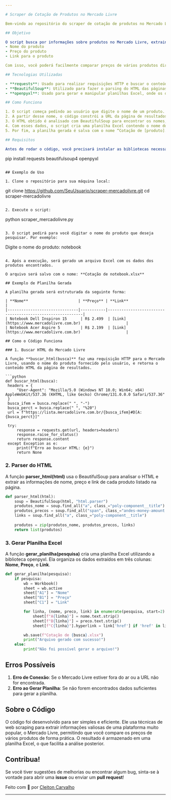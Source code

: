 ```yaml
---

# Scraper de Cotação de Produtos no Mercado Livre

Bem-vindo ao repositório do scraper de cotação de produtos no Mercado Livre! Este projeto tem como objetivo automatizar a busca de preços de produtos na plataforma do Mercado Livre e gerar uma planilha Excel com esses dados. O código é simples, mas muito eficiente e utiliza **Python**, **BeautifulSoup**, **requests**, e **openpyxl** para realizar as operações de scraping e manipulação de dados.

## Objetivo

O script busca por informações sobre produtos no Mercado Livre, extraindo os seguintes dados:
- Nome do produto
- Preço do produto
- Link para o produto

Com isso, você poderá facilmente comparar preços de vários produtos diretamente na plataforma do Mercado Livre, sem precisar navegar por cada página.

## Tecnologias Utilizadas

- **requests**: Usado para realizar requisições HTTP e buscar o conteúdo das páginas web.
- **BeautifulSoup**: Utilizado para fazer o parsing do HTML das páginas e extrair os dados necessários.
- **openpyxl**: Usado para gerar e manipular planilhas Excel, onde os dados extraídos serão armazenados.

## Como Funciona

1. O script começa pedindo ao usuário que digite o nome de um produto.
2. A partir desse nome, o código constrói a URL da página de resultados do Mercado Livre e realiza uma requisição para buscar o HTML.
3. O HTML obtido é analisado com BeautifulSoup para encontrar os nomes, preços e links dos produtos listados.
4. Com esses dados, o script cria uma planilha Excel contendo o nome do produto, o preço e o link para cada produto encontrado.
5. Por fim, a planilha gerada é salva com o nome “Cotação de [produto].xlsx”.

## Requisitos

Antes de rodar o código, você precisará instalar as bibliotecas necessárias. Para isso, execute o comando:

```
pip install requests beautifulsoup4 openpyxl
```

## Exemplo de Uso

1. Clone o repositório para sua máquina local:

   ```
   git clone https://github.com/SeuUsuario/scraper-mercadolivre.git
   cd scraper-mercadolivre
   ```

2. Execute o script:

   ```
   python scraper_mercadolivre.py
   ```

3. O script pedirá para você digitar o nome do produto que deseja pesquisar. Por exemplo:

   ```
   Digite o nome do produto: notebook
   ```

4. Após a execução, será gerado um arquivo Excel com os dados dos produtos encontrados.

   O arquivo será salvo com o nome: **Cotação de notebook.xlsx**

## Exemplo de Planilha Gerada

A planilha gerada será estruturada da seguinte forma:

| **Nome**                      | **Preço** | **Link**                                                  |
|-------------------------------|-----------|-----------------------------------------------------------|
| Notebook Dell Inspiron 15      | R$ 2.499  | [Link](https://www.mercadolivre.com.br)                    |
| Notebook Acer Aspire 5         | R$ 2.199  | [Link](https://www.mercadolivre.com.br)                    |

## Como o Código Funciona

### 1. Buscar HTML do Mercado Livre

A função **buscar_html(busca)** faz uma requisição HTTP para o Mercado Livre, usando o nome do produto fornecido pelo usuário, e retorna o conteúdo HTML da página de resultados.

```python
def buscar_html(busca):
    headers = {
        "User-Agent": "Mozilla/5.0 (Windows NT 10.0; Win64; x64) AppleWebKit/537.36 (KHTML, like Gecko) Chrome/131.0.0.0 Safari/537.36"
    }
    busca_ifem = busca.replace(" ", "-")
    busca_perct = busca.replace(" ", "%20")
    url = f"https://lista.mercadolivre.com.br/{busca_ifem}#D[A:{busca_perct}]"

    try:
        response = requests.get(url, headers=headers)
        response.raise_for_status()
        return response.content
    except Exception as e:
        print(f"Erro ao buscar HTML: {e}")
        return None
```

### 2. Parser do HTML

A função **parser_html(html)** usa o BeautifulSoup para analisar o HTML e extrair as informações de nome, preço e link de cada produto listado na página.

```python
def parser_html(html):
    soup = BeautifulSoup(html, "html.parser")
    produtos_nome = soup.find_all("a", class_="poly-component__title")
    produtos_precos = soup.find_all("span", class_="andes-money-amount andes-money-amount--cents-superscript")
    links = soup.find_all("a", class_="poly-component__title")
    
    produtos = zip(produtos_nome, produtos_precos, links)
    return list(produtos)
```

### 3. Gerar Planilha Excel

A função **gerar_planilha(pesquisa)** cria uma planilha Excel utilizando a biblioteca openpyxl. Ela organiza os dados extraídos em três colunas: **Nome**, **Preço**, e **Link**.

```python
def gerar_planilha(pesquisa):
    if pesquisa:
        wb = Workbook()
        sheet = wb.active
        sheet["A1"] = "Nome"
        sheet["B1"] = "Preço"
        sheet["C1"] = "Link"  

        for linha, (nome, preco, link) in enumerate(pesquisa, start=2):
            sheet[f"A{linha}"] = nome.text.strip()
            sheet[f"B{linha}"] = preco.text.strip()
            sheet[f"C{linha}"].hyperlink = link['href'] if 'href' in link.attrs else ""

        wb.save(f"Cotação de {busca}.xlsx")
        print("Arquivo gerado com sucesso!")
    else:
        print("Não foi possível gerar o arquivo!")
```

## Erros Possíveis

1. **Erro de Conexão**: Se o Mercado Livre estiver fora do ar ou a URL não for encontrada.
2. **Erro ao Gerar Planilha**: Se não forem encontrados dados suficientes para gerar a planilha.

## Sobre o Código

O código foi desenvolvido para ser simples e eficiente. Ele usa técnicas de web scraping para extrair informações valiosas de uma plataforma muito popular, o Mercado Livre, permitindo que você compare os preços de vários produtos de forma prática. O resultado é armazenado em uma planilha Excel, o que facilita a análise posterior.

## Contribua!

Se você tiver sugestões de melhorias ou encontrar algum bug, sinta-se à vontade para abrir uma **issue** ou enviar um **pull request**!

Feito com 💙 por [Cleiton Carvalho](https://github.com/cleitonpcarvalho)

---
```

